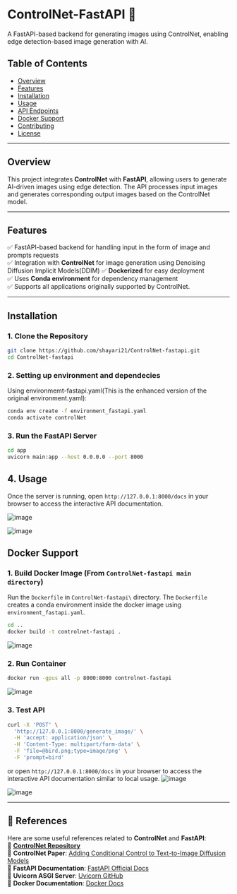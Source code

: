 # ControlNet-FastAPI 🚀  

A FastAPI-based backend for generating images using ControlNet, enabling edge detection-based image generation with AI.  

## Table of Contents  
- [Overview](#overview)  
- [Features](#features)  
- [Installation](#installation)  
- [Usage](#usage)  
- [API Endpoints](#api-endpoints)  
- [Docker Support](#docker-support)  
- [Contributing](#contributing)  
- [License](#license)  

---

## Overview  

This project integrates **ControlNet** with **FastAPI**, allowing users to generate AI-driven images using edge detection. The API processes input images and generates corresponding output images based on the ControlNet model.  

---

## Features  

✅ FastAPI-based backend for handling input in the form of image and prompts requests  
✅ Integration with **ControlNet** for image generation using Denoising Diffusion Implicit Models(DDIM)
✅ **Dockerized** for easy deployment  
✅ Uses **Conda environment** for dependency management  
✅ Supports all applications originally supported by ControlNet.

---

## Installation  

### 1. Clone the Repository  

```bash
git clone https://github.com/shayari21/ControlNet-fastapi.git
cd ControlNet-fastapi
```

### 2. Setting up environment and dependecies 

Using environmemt-fastapi.yaml(This is the enhanced version of the original environment.yaml):
```bash
conda env create -f environment_fastapi.yaml
conda activate controlNet

```

### 3. Run the FastAPI Server
```bash
cd app
uvicorn main:app --host 0.0.0.0 --port 8000
```
## 4. Usage
Once the server is running, open `http://127.0.0.1:8000/docs` 
in your browser to access the interactive API documentation.

![image](https://github.com/user-attachments/assets/fb7382d3-a3fe-4bb4-b2f4-9d523840daec)

![image](https://github.com/user-attachments/assets/d4fd80cc-3d9a-4473-8e50-9c19482d200f)

## Docker Support
### 1. Build Docker Image (From `ControlNet-fastapi main directory`)
Run the `Dockerfile` in `ControlNet-fastapi\` directory. The `Dockerfile` creates a conda environment inside the docker image using `environment_fastapi.yaml`.

```bash
cd ..
docker build -t controlnet-fastapi .
```
![image](https://github.com/user-attachments/assets/d6833adb-d839-49c5-9322-c4a062308efa)

### 2. Run Container

```bash
docker run -gpus all -p 8000:8000 controlnet-fastapi
```
![image](https://github.com/user-attachments/assets/b6051afe-e4be-434c-a89c-13054d9031d2)

### 3. Test API 
```bash
curl -X 'POST' \
  'http://127.0.0.1:8000/generate_image/' \
  -H 'accept: application/json' \
  -H 'Content-Type: multipart/form-data' \
  -F 'file=@bird.png;type=image/png' \
  -F 'prompt=bird'
```
or open `http://127.0.0.1:8000/docs` in your browser to access the interactive API documentation similar to local usage.
![image](https://github.com/user-attachments/assets/211aa8b9-2ff5-4f53-ba0f-5ed960b5470e)

![image](https://github.com/user-attachments/assets/da802e45-2249-4e4f-b2b0-90c585e3e3f6)

---

## 📖 References  

Here are some useful references related to **ControlNet** and **FastAPI**:  
🔗 **[ControlNet Repository](https://github.com/lllyasviel/ControlNet)**  
🔗 **ControlNet Paper**: [Adding Conditional Control to Text-to-Image Diffusion Models](https://arxiv.org/abs/2302.05543)  
🔗 **FastAPI Documentation**: [FastAPI Official Docs](https://fastapi.tiangolo.com/)  
🔗 **Uvicorn ASGI Server**: [Uvicorn GitHub](https://github.com/encode/uvicorn)  
🔗 **Docker Documentation**: [Docker Docs](https://docs.docker.com/)  

